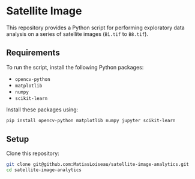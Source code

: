 # Satellite Image

This repository provides a Python script for performing exploratory data analysis on a series of satellite images (`B1.tif` to `B8.tif`). 

## Requirements

To run the script, install the following Python packages:
- `opencv-python`
- `matplotlib`
- `numpy`
- `scikit-learn`

Install these packages using:
```bash
pip install opencv-python matplotlib numpy jupyter scikit-learn
```

## Setup

Clone this repository:
   ```bash
   git clone git@github.com:MatiasLoiseau/satellite-image-analytics.git
   cd satellite-image-analytics
   ```


